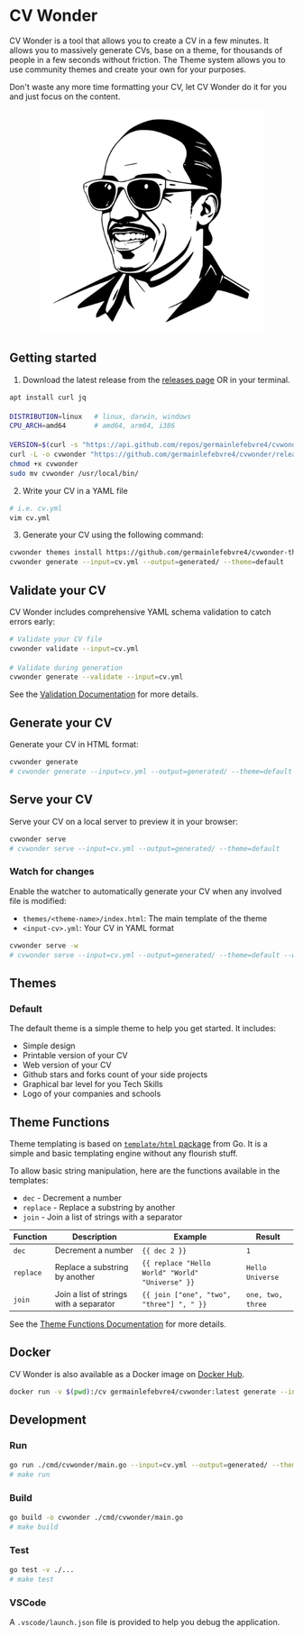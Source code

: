 # CV Wonder

CV Wonder is a tool that allows you to create a CV in a few minutes. It allows you to massively generate CVs, base on a theme, for thousands of people in a few seconds without friction. The Theme system allows you to use community themes and create your own for your purposes.

Don't waste any more time formatting your CV, let CV Wonder do it for you and just focus on the content.

<p align="center">
    <img src="./docs/github-pages/static/img/logo.svg" alt="cvwonder" width="400px" style="display: block; margin: 0 auto;" />
</p>

## Getting started

1) Download the latest release from the [releases page](https://github.com/germainlefebvre4/cvwonder/releases) OR in your terminal.

```bash
apt install curl jq

DISTRIBUTION=linux   # linux, darwin, windows
CPU_ARCH=amd64       # amd64, arm64, i386

VERSION=$(curl -s "https://api.github.com/repos/germainlefebvre4/cvwonder/releases/latest" | jq -r '.tag_name')
curl -L -o cvwonder "https://github.com/germainlefebvre4/cvwonder/releases/download/${VERSION}/cvwonder_${DISTRIBUTION}_${CPU_ARCH}"
chmod +x cvwonder
sudo mv cvwonder /usr/local/bin/
```

2) Write your CV in a YAML file

```bash
# i.e. cv.yml
vim cv.yml
```

3) Generate your CV using the following command:

```bash
cvwonder themes install https://github.com/germainlefebvre4/cvwonder-theme-default
cvwonder generate --input=cv.yml --output=generated/ --theme=default
```

## Validate your CV

CV Wonder includes comprehensive YAML schema validation to catch errors early:

```bash
# Validate your CV file
cvwonder validate --input=cv.yml

# Validate during generation
cvwonder generate --validate --input=cv.yml
```

See the [Validation Documentation](https://cvwonder.fr/docs/validation/) for more details.

## Generate your CV

Generate your CV in HTML format:

```bash
cvwonder generate
# cvwonder generate --input=cv.yml --output=generated/ --theme=default
```

## Serve your CV

Serve your CV on a local server to preview it in your browser:

```bash
cvwonder serve
# cvwonder serve --input=cv.yml --output=generated/ --theme=default
```

### Watch for changes

Enable the watcher to automatically generate your CV when any involved file is modified:

* `themes/<theme-name>/index.html`: The main template of the theme
* `<input-cv>.yml`: Your CV in YAML format

```bash
cvwonder serve -w
# cvwonder serve --input=cv.yml --output=generated/ --theme=default --watch
```

## Themes

### Default

The default theme is a simple theme to help you get started.
It includes:

* Simple design
* Printable version of your CV
* Web version of your CV
* Github stars and forks count of your side projects
* Graphical bar level for you Tech Skills
* Logo of your companies and schools

## Theme Functions

Theme templating is based on [`template/html` package](https://pkg.go.dev/html/template) from Go. It is a simple and basic templating engine without any flourish stuff.

To allow basic string manipulation, here are the functions available in the templates:

* `dec` - Decrement a number
* `replace` - Replace a substring by another
* `join` - Join a list of strings with a separator

| Function | Description | Example | Result |
|----------|-------------|---------|--------|
| `dec` | Decrement a number | `{{ dec 2 }}` | `1` |
| `replace` | Replace a substring by another | `{{ replace "Hello World" "World" "Universe" }}` | `Hello Universe` |
| `join` | Join a list of strings with a separator | `{{ join ["one", "two", "three"] ", " }}` | `one, two, three` |

See the [Theme Functions Documentation](https://cvwonder.fr/docs/themes/theme-functions) for more details.

## Docker

CV Wonder is also available as a Docker image on [Docker Hub](https://hub.docker.com/r/germainlefebvre4/cvwonder).

```bash
docker run -v $(pwd):/cv germainlefebvre4/cvwonder:latest generate --input=cv.yml --output=generated/ --theme=default
```

## Development

### Run

```bash
go run ./cmd/cvwonder/main.go --input=cv.yml --output=generated/ --theme=default
# make run
```

### Build

```bash
go build -o cvwonder ./cmd/cvwonder/main.go
# make build
```

### Test

```bash
go test -v ./...
# make test
```

### VSCode

A `.vscode/launch.json` file is provided to help you debug the application.
